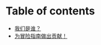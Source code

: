 # Table of contents

* [我们是谁？](README.md)
* [为冒险指南做出贡献！](wei-mao-xian-zhi-nan-zuo-chu-gong-xian.md)
